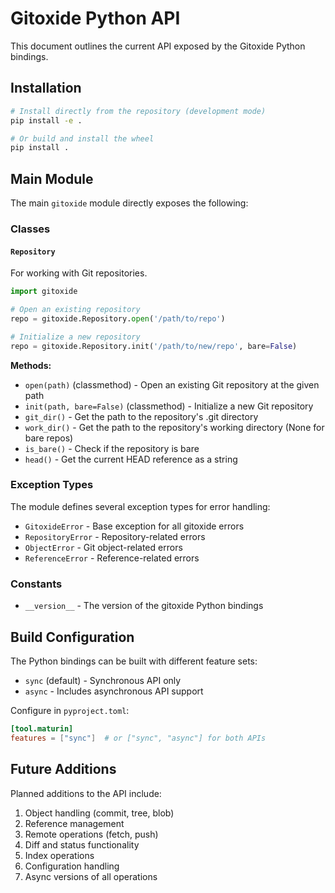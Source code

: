 # Gitoxide Python API

This document outlines the current API exposed by the Gitoxide Python bindings.

## Installation

```bash
# Install directly from the repository (development mode)
pip install -e .

# Or build and install the wheel
pip install .
```

## Main Module

The main `gitoxide` module directly exposes the following:

### Classes

#### `Repository`

For working with Git repositories.

```python
import gitoxide

# Open an existing repository
repo = gitoxide.Repository.open('/path/to/repo')

# Initialize a new repository
repo = gitoxide.Repository.init('/path/to/new/repo', bare=False)
```

**Methods:**

- `open(path)` (classmethod) - Open an existing Git repository at the given path
- `init(path, bare=False)` (classmethod) - Initialize a new Git repository
- `git_dir()` - Get the path to the repository's .git directory
- `work_dir()` - Get the path to the repository's working directory (None for bare repos)
- `is_bare()` - Check if the repository is bare
- `head()` - Get the current HEAD reference as a string

### Exception Types

The module defines several exception types for error handling:

- `GitoxideError` - Base exception for all gitoxide errors
- `RepositoryError` - Repository-related errors
- `ObjectError` - Git object-related errors
- `ReferenceError` - Reference-related errors

### Constants

- `__version__` - The version of the gitoxide Python bindings

## Build Configuration

The Python bindings can be built with different feature sets:

- `sync` (default) - Synchronous API only
- `async` - Includes asynchronous API support

Configure in `pyproject.toml`:

```toml
[tool.maturin]
features = ["sync"]  # or ["sync", "async"] for both APIs
```

## Future Additions

Planned additions to the API include:

1. Object handling (commit, tree, blob)
2. Reference management
3. Remote operations (fetch, push)
4. Diff and status functionality
5. Index operations
6. Configuration handling
7. Async versions of all operations